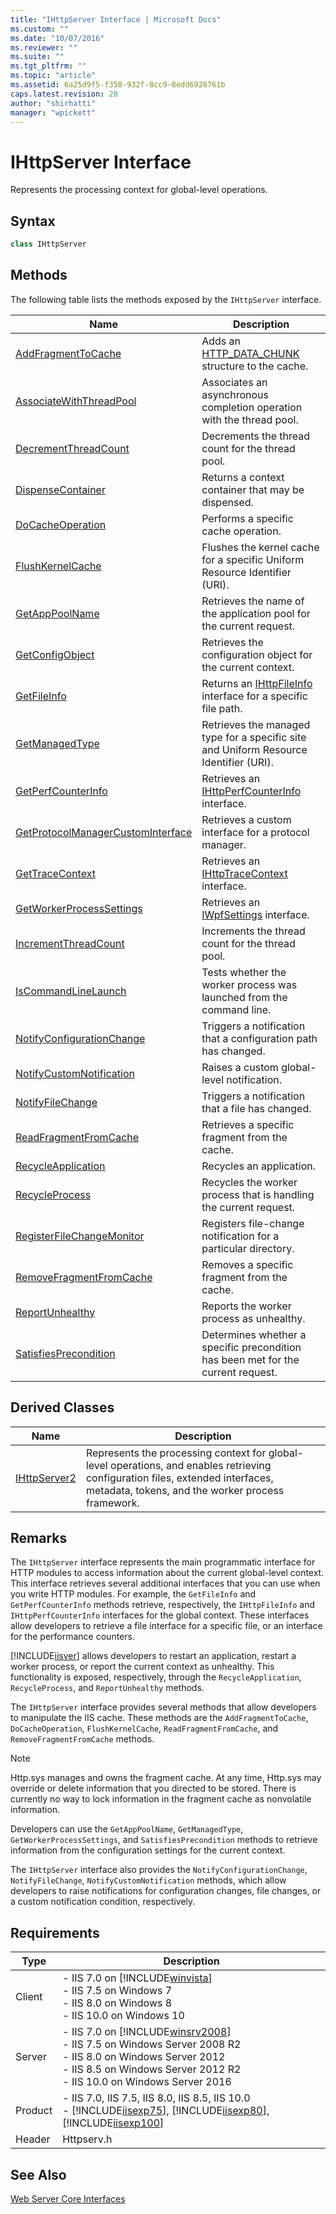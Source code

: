 ```yaml
---
title: "IHttpServer Interface | Microsoft Docs"
ms.custom: ""
ms.date: "10/07/2016"
ms.reviewer: ""
ms.suite: ""
ms.tgt_pltfrm: ""
ms.topic: "article"
ms.assetid: 6a25d9f5-f358-932f-8cc9-8edd6928761b
caps.latest.revision: 28
author: "shirhatti"
manager: "wpickett"
---
```

# IHttpServer Interface
Represents the processing context for global-level operations.  
  
## Syntax  
  
```cpp  
class IHttpServer  
```  
  
## Methods  
 The following table lists the methods exposed by the `IHttpServer` interface.  
  
|Name|Description|  
|----------|-----------------|  
|[AddFragmentToCache](../../web-development-reference\webdev-native-api-reference/ihttpserver-addfragmenttocache-method.md)|Adds an [HTTP_DATA_CHUNK](http://go.microsoft.com/fwlink/?LinkId=56011) structure to the cache.|  
|[AssociateWithThreadPool](../../web-development-reference\webdev-native-api-reference/ihttpserver-associatewiththreadpool-method.md)|Associates an asynchronous completion operation with the thread pool.|  
|[DecrementThreadCount](../../web-development-reference\webdev-native-api-reference/ihttpserver-decrementthreadcount-method.md)|Decrements the thread count for the thread pool.|  
|[DispenseContainer](../../web-development-reference\webdev-native-api-reference/ihttpserver-dispensecontainer-method.md)|Returns a context container that may be dispensed.|  
|[DoCacheOperation](../../web-development-reference\webdev-native-api-reference/ihttpserver-docacheoperation-method.md)|Performs a specific cache operation.|  
|[FlushKernelCache](../../web-development-reference\webdev-native-api-reference/ihttpserver-flushkernelcache-method.md)|Flushes the kernel cache for a specific Uniform Resource Identifier (URI).|  
|[GetAppPoolName](../../web-development-reference\webdev-native-api-reference/ihttpserver-getapppoolname-method.md)|Retrieves the name of the application pool for the current request.|  
|[GetConfigObject](../../web-development-reference\webdev-native-api-reference/ihttpserver-getconfigobject-method.md)|Retrieves the configuration object for the current context.|  
|[GetFileInfo](../../web-development-reference\webdev-native-api-reference/ihttpserver-getfileinfo-method.md)|Returns an [IHttpFileInfo](../../web-development-reference\webdev-native-api-reference/ihttpfileinfo-interface.md) interface for a specific file path.|  
|[GetManagedType](../../web-development-reference\webdev-native-api-reference/ihttpserver-getmanagedtype-method.md)|Retrieves the managed type for a specific site and Uniform Resource Identifier (URI).|  
|[GetPerfCounterInfo](../../web-development-reference\webdev-native-api-reference/ihttpserver-getperfcounterinfo-method.md)|Retrieves an [IHttpPerfCounterInfo](../../web-development-reference\webdev-native-api-reference/ihttpperfcounterinfo-interface.md) interface.|  
|[GetProtocolManagerCustomInterface](../../web-development-reference\webdev-native-api-reference/ihttpserver-getprotocolmanagercustominterface-method.md)|Retrieves a custom interface for a protocol manager.|  
|[GetTraceContext](../../web-development-reference\webdev-native-api-reference/ihttpserver-gettracecontext-method.md)|Retrieves an [IHttpTraceContext](../../web-development-reference\webdev-native-api-reference/ihttptracecontext-interface.md) interface.|  
|[GetWorkerProcessSettings](../../web-development-reference\webdev-native-api-reference/ihttpserver-getworkerprocesssettings-method.md)|Retrieves an [IWpfSettings](../../web-development-reference\webdev-native-api-reference/iwpfsettings-interface.md) interface.|  
|[IncrementThreadCount](../../web-development-reference\webdev-native-api-reference/ihttpserver-incrementthreadcount-method.md)|Increments the thread count for the thread pool.|  
|[IsCommandLineLaunch](../../web-development-reference\webdev-native-api-reference/ihttpserver-iscommandlinelaunch-method.md)|Tests whether the worker process was launched from the command line.|  
|[NotifyConfigurationChange](../../web-development-reference\webdev-native-api-reference/ihttpserver-notifyconfigurationchange-method.md)|Triggers a notification that a configuration path has changed.|  
|[NotifyCustomNotification](../../web-development-reference\webdev-native-api-reference/ihttpserver-notifycustomnotification-method.md)|Raises a custom global-level notification.|  
|[NotifyFileChange](../../web-development-reference\webdev-native-api-reference/ihttpserver-notifyfilechange-method.md)|Triggers a notification that a file has changed.|  
|[ReadFragmentFromCache](../../web-development-reference\webdev-native-api-reference/ihttpserver-readfragmentfromcache-method.md)|Retrieves a specific fragment from the cache.|  
|[RecycleApplication](../../web-development-reference\webdev-native-api-reference/ihttpserver-recycleapplication-method.md)|Recycles an application.|  
|[RecycleProcess](../../web-development-reference\webdev-native-api-reference/ihttpserver-recycleprocess-method.md)|Recycles the worker process that is handling the current request.|  
|[RegisterFileChangeMonitor](../../web-development-reference\webdev-native-api-reference/ihttpserver-registerfilechangemonitor-method.md)|Registers file-change notification for a particular directory.|  
|[RemoveFragmentFromCache](../../web-development-reference\webdev-native-api-reference/ihttpserver-removefragmentfromcache-method.md)|Removes a specific fragment from the cache.|  
|[ReportUnhealthy](../../web-development-reference\webdev-native-api-reference/ihttpserver-reportunhealthy-method.md)|Reports the worker process as unhealthy.|  
|[SatisfiesPrecondition](../../web-development-reference\webdev-native-api-reference/ihttpserver-satisfiesprecondition-method.md)|Determines whether a specific precondition has been met for the current request.|  
  
## Derived Classes  
  
|Name|Description|  
|----------|-----------------|  
|[IHttpServer2](../../web-development-reference\webdev-native-api-reference/ihttpserver2-interface.md)|Represents the processing context for global-level operations, and enables retrieving configuration files, extended interfaces, metadata, tokens, and the worker process framework.|  
  
## Remarks  
 The `IHttpServer` interface represents the main programmatic interface for HTTP modules to access information about the current global-level context. This interface retrieves several additional interfaces that you can use when you write HTTP modules. For example, the `GetFileInfo` and `GetPerfCounterInfo` methods retrieve, respectively, the `IHttpFileInfo` and `IHttpPerfCounterInfo` interfaces for the global context. These interfaces allow developers to retrieve a file interface for a specific file, or an interface for the performance counters.  
  
 [!INCLUDE[iisver](../../wmi-provider/includes/iisver-md.md)] allows developers to restart an application, restart a worker process, or report the current context as unhealthy. This functionality is exposed, respectively, through the `RecycleApplication`, `RecycleProcess`, and `ReportUnhealthy` methods.  
  
 The `IHttpServer` interface provides several methods that allow developers to manipulate the IIS cache. These methods are the `AddFragmentToCache`, `DoCacheOperation`, `FlushKernelCache`, `ReadFragmentFromCache`, and `RemoveFragmentFromCache` methods.  
  
> [!NOTE]
>  Http.sys manages and owns the fragment cache. At any time, Http.sys may override or delete information that you directed to be stored. There is currently no way to lock information in the fragment cache as nonvolatile information.  
  
 Developers can use the `GetAppPoolName`, `GetManagedType`, `GetWorkerProcessSettings`, and `SatisfiesPrecondition` methods to retrieve information from the configuration settings for the current context.  
  
 The `IHttpServer` interface also provides the `NotifyConfigurationChange`, `NotifyFileChange`, `NotifyCustomNotification` methods, which allow developers to raise notifications for configuration changes, file changes, or a custom notification condition, respectively.  
  
## Requirements  
  
|Type|Description|  
|----------|-----------------|  
|Client|-   IIS 7.0 on [!INCLUDE[winvista](../../wmi-provider/includes/winvista-md.md)]<br />-   IIS 7.5 on Windows 7<br />-   IIS 8.0 on Windows 8<br />-   IIS 10.0 on Windows 10|  
|Server|-   IIS 7.0 on [!INCLUDE[winsrv2008](../../wmi-provider/includes/winsrv2008-md.md)]<br />-   IIS 7.5 on Windows Server 2008 R2<br />-   IIS 8.0 on Windows Server 2012<br />-   IIS 8.5 on Windows Server 2012 R2<br />-   IIS 10.0 on Windows Server 2016|  
|Product|-   IIS 7.0, IIS 7.5, IIS 8.0, IIS 8.5, IIS 10.0<br />-   [!INCLUDE[iisexp75](../../web-development-reference/native-code-api-reference/includes/iisexp75-md.md)], [!INCLUDE[iisexp80](../../web-development-reference/native-code-api-reference/includes/iisexp80-md.md)], [!INCLUDE[iisexp100](../../web-development-reference/native-code-api-reference/includes/iisexp100-md.md)]|  
|Header|Httpserv.h|  
  
## See Also  
 [Web Server Core Interfaces](../../web-development-reference\webdev-native-api-reference/web-server-core-interfaces.md)